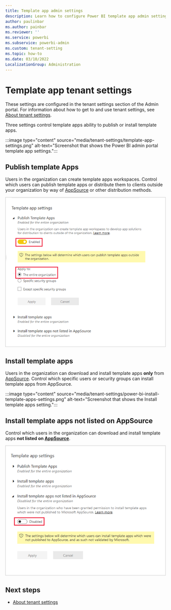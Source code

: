 ```yaml
---
title: Template app admin settings
description: Learn how to configure Power BI template app admin settings.
author: paulinbar
ms.author: painbar
ms.reviewer: ''
ms.service: powerbi
ms.subservice: powerbi-admin
ms.custom: tenant-setting
ms.topic: how-to
ms.date: 03/10/2022
LocalizationGroup: Administration
---
```


# Template app tenant settings

These settings are configured in the tenant settings section of the Admin portal. For information about how to get to and use tenant settings, see [About tenant settings](/power-bi/admin/service-admin-portal-about-tenant-settings).

Three settings control template apps ability to publish or install template apps.

:::image type="content" source="media/tenant-settings/template-app-settings.png" alt-text="Screenshot that shows the Power BI admin portal template app settings.":::

## Publish template Apps

Users in the organization can create template apps workspaces. Control which users can publish template apps or distribute them to clients outside your organization by way of [AppSource](https://appsource.microsoft.com) or other distribution methods.

![Screenshot of Publish template apps setting enabled for entire organization.](media/tenant-settings/power-bi-admin-portal-template-app-settings.png)

## Install template apps

Users in the organization can download and install template apps **only** from [AppSource](https://appsource.microsoft.com). Control which specific users or security groups can install template apps from AppSource.

:::image type="content" source="media/tenant-settings/power-bi-install-template-apps-settings.png" alt-text="Screenshot that shows the Install template apps setting.":::

## Install template apps not listed on AppSource

Control which users in the organization can download and install template apps **not listed on [AppSource](https://appsource.microsoft.com)**.

![Screenshot of setting to install template apps not listed in AppSource.](media/tenant-settings/power-bi-admin-portal-template-app-settings-installer-non-app-source.png)

## Next steps

* [About tenant settings](/power-bi/admin/service-admin-portal-about-tenant-settings)